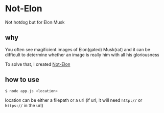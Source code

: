 # Not-Elon
Not hotdog but for Elon Musk

## why

You often see magificient images of Elon(gated) Musk(rat) and it can be difficult to determine whether an image is really him with all his gloriousness

To solve that, I created [Not-Elon](https://github.com/yevbar/Not-Elon)

## how to use

```bash
$ node app.js <location>
```

location can be either a filepath or a url (if url, it will need `http://` or `https://` in the url)
